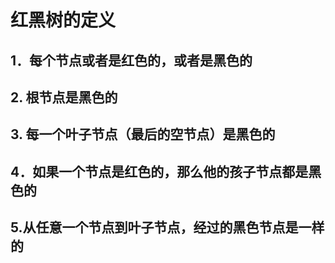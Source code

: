 
# 红黑树的定义
## 1．每个节点或者是红色的，或者是黑色的 
## 2. 根节点是黑色的 
## 3. 每一个叶子节点（最后的空节点）是黑色的 
## 4．如果一个节点是红色的，那么他的孩子节点都是黑色的 
## 5.从任意一个节点到叶子节点，经过的黑色节点是一样的


